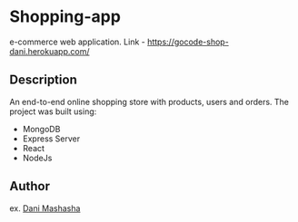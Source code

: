


# Shopping-app

e-commerce web application.
Link - https://gocode-shop-dani.herokuapp.com/

## Description

An end-to-end online shopping store with products, users and orders.
The project was built using:

* MongoDB
* Express Server
* React
* NodeJs

## Author
  
ex. [Dani Mashasha](https://www.linkedin.com/in/dani-mashasha-9a201219b/)

